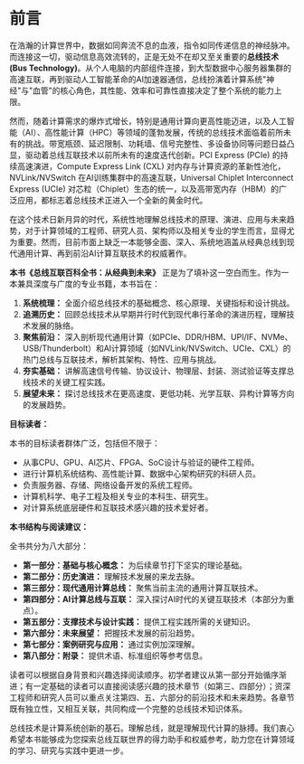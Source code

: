 # 前言

在浩瀚的计算世界中，数据如同奔流不息的血液，指令如同传递信息的神经脉冲。而连接这一切，驱动信息高效流转的，正是无处不在却又至关重要的**总线技术 (Bus Technology)**。从个人电脑的内部组件连接，到大型数据中心服务器集群的高速互联，再到驱动人工智能革命的AI加速器通信，总线扮演着计算系统"神经"与"血管"的核心角色，其性能、效率和可靠性直接决定了整个系统的能力上限。

然而，随着计算需求的爆炸式增长，特别是通用计算向更高性能迈进，以及人工智能（AI）、高性能计算（HPC）等领域的蓬勃发展，传统的总线技术面临着前所未有的挑战。带宽瓶颈、延迟限制、功耗墙、信号完整性、多设备协同等问题日益凸显，驱动着总线互联技术以前所未有的速度迭代创新。PCI Express (PCIe) 的持续高速演进，Compute Express Link (CXL) 对内存与计算资源的革新性池化，NVLink/NVSwitch 在AI训练集群中的高速互联，Universal Chiplet Interconnect Express (UCIe) 对芯粒（Chiplet）生态的统一，以及高带宽内存（HBM）的广泛应用，都标志着总线技术正进入一个全新的黄金时代。

在这个技术日新月异的时代，系统性地理解总线技术的原理、演进、应用与未来趋势，对于计算领域的工程师、研究人员、架构师以及相关专业的学生而言，显得尤为重要。然而，目前市面上缺乏一本能够全面、深入、系统地涵盖从经典总线到现代通用计算、再到前沿AI计算互联技术的权威著作。

**本书《总线互联百科全书：从经典到未来》** 正是为了填补这一空白而生。作为一本兼具深度与广度的专业书籍，本书旨在：

1.  **系统梳理：** 全面介绍总线技术的基础概念、核心原理、关键指标和设计挑战。
2.  **追溯历史：** 回顾总线技术从早期并行时代到现代串行革命的演进历程，理解技术发展的脉络。
3.  **聚焦前沿：** 深入剖析现代通用计算（如PCIe、DDR/HBM、UPI/IF、NVMe、USB/Thunderbolt）和AI计算领域（如NVLink/NVSwitch、UCIe、CXL）的热门总线与互联技术，解析其架构、特性、应用与挑战。
4.  **夯实基础：** 讲解高速信号传输、协议设计、物理层、封装、测试验证等支撑总线技术的关键工程实践。
5.  **展望未来：** 探讨总线技术在更高速度、更低功耗、光学互联、异构计算等方向的发展趋势。

**目标读者：**

本书的目标读者群体广泛，包括但不限于：

*   从事CPU、GPU、AI芯片、FPGA、SoC设计与验证的硬件工程师。
*   进行计算机系统结构、高性能计算、数据中心架构研究的科研人员。
*   负责服务器、存储、网络设备开发的系统工程师。
*   计算机科学、电子工程及相关专业的本科生、研究生。
*   对计算系统底层硬件和互联技术感兴趣的技术爱好者。

**本书结构与阅读建议：**

全书共分为八大部分：

*   **第一部分：基础与核心概念：** 为后续章节打下坚实的理论基础。
*   **第二部分：历史演进：** 理解技术发展的来龙去脉。
*   **第三部分：现代通用计算总线：** 聚焦当前主流的通用计算互联技术。
*   **第四部分：AI计算总线与互联：** 深入探讨AI时代的关键互联技术（本部分为重点）。
*   **第五部分：支撑技术与设计实践：** 提供工程实践所需的关键知识。
*   **第六部分：未来展望：** 把握技术发展的前沿趋势。
*   **第七部分：案例研究与应用：** 通过实例加深理解。
*   **第八部分：附录：** 提供术语、标准组织等参考信息。

读者可以根据自身背景和兴趣选择阅读顺序。初学者建议从第一部分开始循序渐进；有一定基础的读者可以直接阅读感兴趣的技术章节（如第三、四部分）；资深工程师和研究人员可以重点关注第四、五、六部分的前沿技术和未来趋势。各章节既有独立性，又相互关联，共同构成一个完整的总线技术知识体系。

总线技术是计算系统创新的基石。理解总线，就是理解现代计算的脉搏。我们衷心希望本书能够成为您探索总线互联世界的得力助手和权威参考，助力您在计算领域的学习、研究与实践中更进一步。 